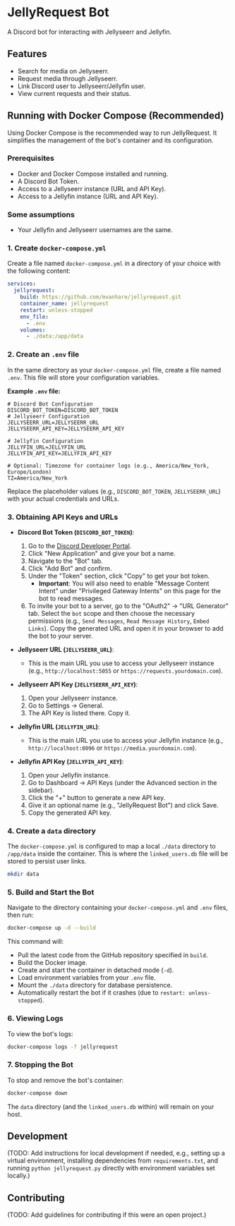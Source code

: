# JellyRequest Bot

A Discord bot for interacting with Jellyseerr and Jellyfin.

## Features

-   Search for media on Jellyseerr.
-   Request media through Jellyseerr.
-   Link Discord user to Jellyseerr/Jellyfin user.
-   View current requests and their status.

## Running with Docker Compose (Recommended)

Using Docker Compose is the recommended way to run JellyRequest. It simplifies the management of the bot's container and its configuration.

### Prerequisites

-   Docker and Docker Compose installed and running.
-   A Discord Bot Token.
-   Access to a Jellyseerr instance (URL and API Key).
-   Access to a Jellyfin instance (URL and API Key).

### Some assumptions
-   Your Jellyfin and Jellyseerr usernames are the same.

### 1. Create `docker-compose.yml`

Create a file named `docker-compose.yml` in a directory of your choice with the following content:

```yaml
services:
  jellyrequest:
    build: https://github.com/mvanhare/jellyrequest.git
    container_name: jellyrequest
    restart: unless-stopped
    env_file:
      - .env
    volumes:
      - ./data:/app/data
```

### 2. Create an `.env` file

In the same directory as your `docker-compose.yml` file, create a file named `.env`. This file will store your configuration variables.

**Example `.env` file:**

```env
# Discord Bot Configuration
DISCORD_BOT_TOKEN=DISCORD_BOT_TOKEN
# Jellyseerr Configuration
JELLYSEERR_URL=JELLYSEERR_URL
JELLYSEERR_API_KEY=JELLYSEERR_API_KEY

# Jellyfin Configuration
JELLYFIN_URL=JELLYFIN_URL
JELLYFIN_API_KEY=JELLYFIN_API_KEY

# Optional: Timezone for container logs (e.g., America/New_York, Europe/London)
TZ=America/New_York
```

Replace the placeholder values (e.g., `DISCORD_BOT_TOKEN`, `JELLYSEERR_URL`) with your actual credentials and URLs.

### 3. Obtaining API Keys and URLs

*   **Discord Bot Token (`DISCORD_BOT_TOKEN`)**:
    1.  Go to the [Discord Developer Portal](https://discord.com/developers/applications).
    2.  Click "New Application" and give your bot a name.
    3.  Navigate to the "Bot" tab.
    4.  Click "Add Bot" and confirm.
    5.  Under the "Token" section, click "Copy" to get your bot token.
        *   **Important**: You will also need to enable "Message Content Intent" under "Privileged Gateway Intents" on this page for the bot to read messages.
    6.  To invite your bot to a server, go to the "OAuth2" -> "URL Generator" tab. Select the `bot` scope and then choose the necessary permissions (e.g., `Send Messages`, `Read Message History`, `Embed Links`). Copy the generated URL and open it in your browser to add the bot to your server.

*   **Jellyseerr URL (`JELLYSEERR_URL`)**:
    *   This is the main URL you use to access your Jellyseerr instance (e.g., `http://localhost:5055` or `https://requests.yourdomain.com`).

*   **Jellyseerr API Key (`JELLYSEERR_API_KEY`)**:
    1.  Open your Jellyseerr instance.
    2.  Go to Settings -> General.
    3.  The API Key is listed there. Copy it.

*   **Jellyfin URL (`JELLYFIN_URL`)**:
    *   This is the main URL you use to access your Jellyfin instance (e.g., `http://localhost:8096` or `https://media.yourdomain.com`).

*   **Jellyfin API Key (`JELLYFIN_API_KEY`)**:
    1.  Open your Jellyfin instance.
    2.  Go to Dashboard -> API Keys (under the Advanced section in the sidebar).
    3.  Click the "+" button to generate a new API key.
    4.  Give it an optional name (e.g., "JellyRequest Bot") and click Save.
    5.  Copy the generated API key.

### 4. Create a `data` directory

The `docker-compose.yml` is configured to map a local `./data` directory to `/app/data` inside the container. This is where the `linked_users.db` file will be stored to persist user links.

```bash
mkdir data
```

### 5. Build and Start the Bot

Navigate to the directory containing your `docker-compose.yml` and `.env` files, then run:

```bash
docker-compose up -d --build
```

This command will:
- Pull the latest code from the GitHub repository specified in `build`.
- Build the Docker image.
- Create and start the container in detached mode (`-d`).
- Load environment variables from your `.env` file.
- Mount the `./data` directory for database persistence.
- Automatically restart the bot if it crashes (due to `restart: unless-stopped`).

### 6. Viewing Logs

To view the bot's logs:

```bash
docker-compose logs -f jellyrequest
```

### 7. Stopping the Bot

To stop and remove the bot's container:

```bash
docker-compose down
```
The `data` directory (and the `linked_users.db` within) will remain on your host.

## Development

(TODO: Add instructions for local development if needed, e.g., setting up a virtual environment, installing dependencies from `requirements.txt`, and running `python jellyrequest.py` directly with environment variables set locally.)

## Contributing

(TODO: Add guidelines for contributing if this were an open project.)
```
